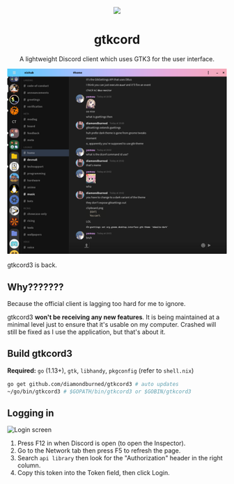 <p align="center">
	
<img width="128" src="logo.png" />
<h1 align="center">gtkcord</h1>
<p  align="center">A lightweight Discord client which uses GTK3 for the user interface.</p>

<img src=".readme-resources/images/screenshot6.png" />

</p>

gtkcord3 is back.

## Why???????

Because the official client is lagging too hard for me to ignore.

gtkcord3 **won't be receiving any new features**. It is being maintained at a
minimal level just to ensure that it's usable on my computer. Crashed will still
be fixed as I use the application, but that's about it.

## Build gtkcord3
**Required:** `go` (1.13+), `gtk`, `libhandy`, `pkgconfig` (refer to `shell.nix`)

```sh
go get github.com/diamondburned/gtkcord3 # auto updates
~/go/bin/gtkcord3 # $GOPATH/bin/gtkcord3 or $GOBIN/gtkcord3
```

## Logging in

![Login screen](.readme-resources/images/login.png)

1. Press F12 in when Discord is open (to open the Inspector).
2. Go to the Network tab then press F5 to refresh the page.
3. Search `api library` then look for the "Authorization" header in the right column.
5. Copy this token into the Token field, then click Login.
